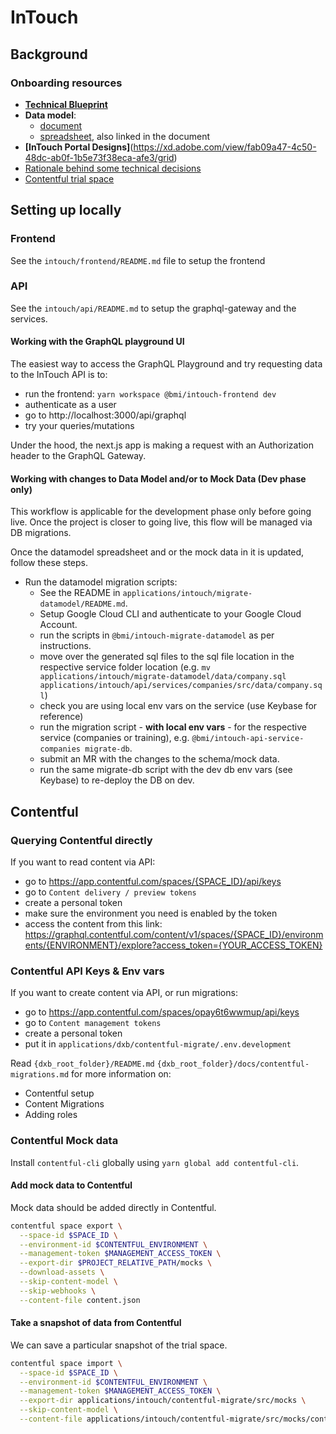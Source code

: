 # InTouch

## Background

### Onboarding resources

- **[Technical Blueprint](https://bmigroup.atlassian.net/wiki/spaces/IRP/pages/1858797800/Technical%2BBlueprint)**
- **Data model**:
  - [document](https://bmigroup.atlassian.net/wiki/spaces/IRP/pages/1856045059/Logical+data+model)
  - [spreadsheet](https://docs.google.com/spreadsheets/d/1AQdPdfB6CWNvGVHtsLziZb0lHjkvgmFHvtIMksVzDGk/edit?pli=1#gid=2097788557), also linked in the document
- **[InTouch Portal Designs]**(https://xd.adobe.com/view/fab09a47-4c50-48dc-ab0f-1b5e73f38eca-afe3/grid)
- [Rationale behind some technical decisions](https://bmigroup.atlassian.net/wiki/spaces/IRP/pages/1870201022/Decisions+Rationale)
- [Contentful trial space](https://app.contentful.com/spaces/opay6t6wwmup/home)

## Setting up locally

### Frontend

See the `intouch/frontend/README.md` file to setup the frontend

### API

See the `intouch/api/README.md` to setup the graphql-gateway and the services.

#### Working with the GraphQL playground UI

The easiest way to access the GraphQL Playground and try requesting data to the InTouch API is to:

- run the frontend: `yarn workspace @bmi/intouch-frontend dev`
- authenticate as a user
- go to http://localhost:3000/api/graphql
- try your queries/mutations

Under the hood, the next.js app is making a request with an Authorization header to the GraphQL Gateway.

#### Working with changes to Data Model and/or to Mock Data (Dev phase only)

This workflow is applicable for the development phase only before going live. Once the project is closer to going live, this flow will be managed via DB migrations.

Once the datamodel spreadsheet and or the mock data in it is updated, follow these steps.

- Run the datamodel migration scripts:
  - See the README in `applications/intouch/migrate-datamodel/README.md`.
  - Setup Google Cloud CLI and authenticate to your Google Cloud Account.
  - run the scripts in `@bmi/intouch-migrate-datamodel` as per instructions.
  - move over the generated sql files to the sql file location in the respective service folder location (e.g. `mv applications/intouch/migrate-datamodel/data/company.sql applications/intouch/api/services/companies/src/data/company.sql`)
  - check you are using local env vars on the service (use Keybase for reference)
  - run the migration script - **with local env vars** - for the respective service (companies or training), e.g. `@bmi/intouch-api-service-companies migrate-db`.
  - submit an MR with the changes to the schema/mock data.
  - run the same migrate-db script with the dev db env vars (see Keybase) to re-deploy the DB on dev.

## Contentful

### Querying Contentful directly

If you want to read content via API:

- go to https://app.contentful.com/spaces/{SPACE_ID}/api/keys
- go to `Content delivery / preview tokens`
- create a personal token
- make sure the environment you need is enabled by the token
- access the content from this link:
  https://graphql.contentful.com/content/v1/spaces/{SPACE_ID}/environments/{ENVIRONMENT}/explore?access_token={YOUR_ACCESS_TOKEN}

### Contentful API Keys & Env vars

If you want to create content via API, or run migrations:

- go to https://app.contentful.com/spaces/opay6t6wwmup/api/keys
- go to `Content management tokens`
- create a personal token
- put it in `applications/dxb/contentful-migrate/.env.development`

Read `{dxb_root_folder}/README.md` `{dxb_root_folder}/docs/contentful-migrations.md` for more information on:

- Contentful setup
- Content Migrations
- Adding roles

### Contentful Mock data

Install `contentful-cli` globally using `yarn global add contentful-cli`.

#### Add mock data to Contentful

Mock data should be added directly in Contentful.

```bash
contentful space export \
  --space-id $SPACE_ID \
  --environment-id $CONTENTFUL_ENVIRONMENT \
  --management-token $MANAGEMENT_ACCESS_TOKEN \
  --export-dir $PROJECT_RELATIVE_PATH/mocks \
  --download-assets \
  --skip-content-model \
  --skip-webhooks \
  --content-file content.json
```

#### Take a snapshot of data from Contentful

We can save a particular snapshot of the trial space.

```bash
contentful space import \
  --space-id $SPACE_ID \
  --environment-id $CONTENTFUL_ENVIRONMENT \
  --management-token $MANAGEMENT_ACCESS_TOKEN \
  --export-dir applications/intouch/contentful-migrate/src/mocks \
  --skip-content-model \
  --content-file applications/intouch/contentful-migrate/src/mocks/content.json
```
